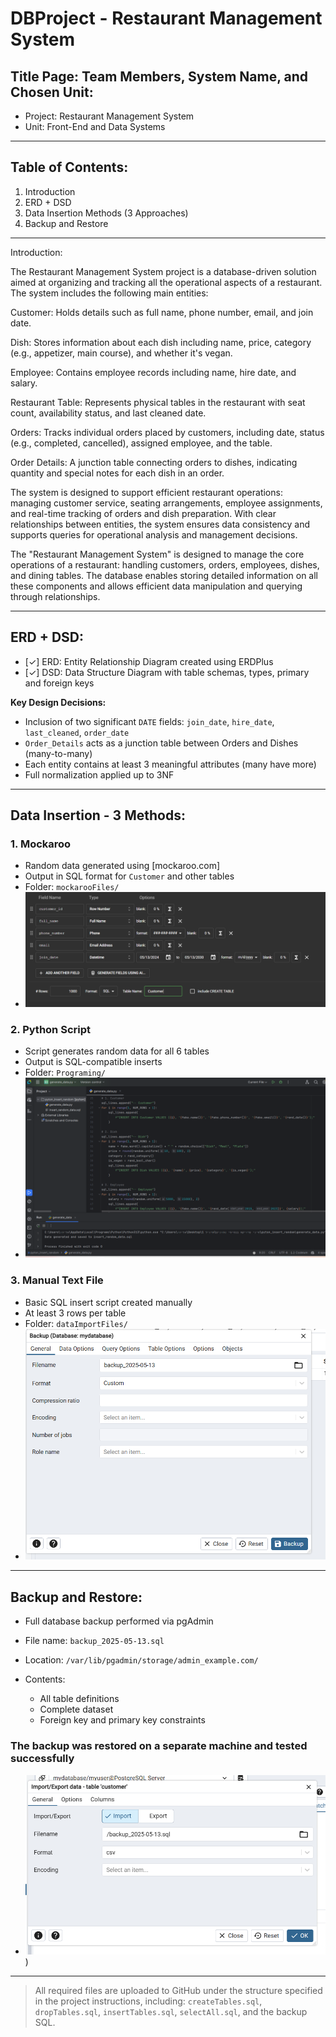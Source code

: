 # DBProject - Restaurant Management System

## Title Page: Team Members, System Name, and Chosen Unit:

* Project: Restaurant Management System
* Unit: Front-End and Data Systems

---

## Table of Contents:

1. Introduction
2. ERD + DSD
3. Data Insertion Methods (3 Approaches)
4. Backup and Restore

---

Introduction:

The Restaurant Management System project is a database-driven solution aimed at organizing and tracking all the operational aspects of a restaurant. The system includes the following main entities:

Customer: Holds details such as full name, phone number, email, and join date.

Dish: Stores information about each dish including name, price, category (e.g., appetizer, main course), and whether it's vegan.

Employee: Contains employee records including name, hire date, and salary.

Restaurant Table: Represents physical tables in the restaurant with seat count, availability status, and last cleaned date.

Orders: Tracks individual orders placed by customers, including date, status (e.g., completed, cancelled), assigned employee, and the table.

Order Details: A junction table connecting orders to dishes, indicating quantity and special notes for each dish in an order.

The system is designed to support efficient restaurant operations: managing customer service, seating arrangements, employee assignments, and real-time tracking of orders and dish preparation. With clear relationships between entities, the system ensures data consistency and supports queries for operational analysis and management decisions.

The "Restaurant Management System" is designed to manage the core operations of a restaurant: handling customers, orders, employees, dishes, and dining tables. The database enables storing detailed information on all these components and allows efficient data manipulation and querying through relationships.

---

## ERD + DSD:

* \[✓] ERD: Entity Relationship Diagram created using ERDPlus
* \[✓] DSD: Data Structure Diagram with table schemas, types, primary and foreign keys

**Key Design Decisions:**

* Inclusion of two significant `DATE` fields: `join_date`, `hire_date`, `last_cleaned`, `order_date`
* `Order_Details` acts as a junction table between Orders and Dishes (many-to-many)
* Each entity contains at least 3 meaningful attributes (many have more)
* Full normalization applied up to 3NF

---

## Data Insertion - 3 Methods:

### 1. Mockaroo

* Random data generated using \[mockaroo.com]
* Output in SQL format for `Customer` and other tables
* Folder: `mockarooFiles/`
* ![mockaroo screenshot](mockarooFiles/Customer.png)

### 2. Python Script

* Script generates random data for all 6 tables
* Output is SQL-compatible inserts
* Folder: `Programing/`
* ![python screenshot](pyton_insert_random/python.png)

### 3. Manual Text File

* Basic SQL insert script created manually
* At least 3 rows per table
* Folder: `dataImportFiles/`
* ![manual insert screenshot](backup/backup1.png)

---

## Backup and Restore:

* Full database backup performed via pgAdmin
* File name: `backup_2025-05-13.sql`
* Location: `/var/lib/pgadmin/storage/admin_example.com/`
* Contents:

  * All table definitions
  * Complete dataset
  * Foreign key and primary key constraints

### The backup was restored on a separate machine and tested successfully 

* ![backup screenshot](backup/import.png)
)

---

> All required files are uploaded to GitHub under the structure specified in the project instructions, including: `createTables.sql`, `dropTables.sql`, `insertTables.sql`, `selectAll.sql`, and the backup SQL.
